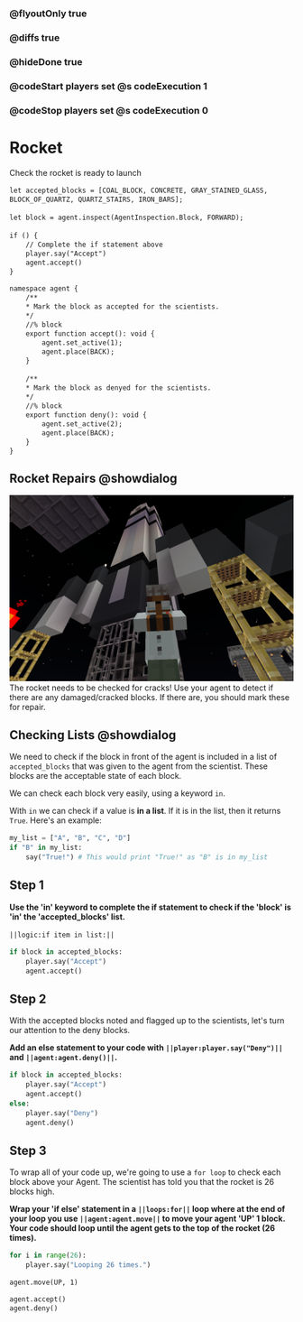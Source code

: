 ### @flyoutOnly true
### @diffs true
### @hideDone true
### @codeStart players set @s codeExecution 1
### @codeStop players set @s codeExecution 0


# Rocket
Check the rocket is ready to launch

```template
let accepted_blocks = [COAL_BLOCK, CONCRETE, GRAY_STAINED_GLASS, BLOCK_OF_QUARTZ, QUARTZ_STAIRS, IRON_BARS];

let block = agent.inspect(AgentInspection.Block, FORWARD);

if () {
    // Complete the if statement above
    player.say("Accept")
    agent.accept()
}
```

```customts
namespace agent {
    /**
    * Mark the block as accepted for the scientists.
    */    
    //% block
    export function accept(): void {
        agent.set_active(1);
        agent.place(BACK);
    }

    /**
    * Mark the block as denyed for the scientists.
    */   
    //% block
    export function deny(): void {
        agent.set_active(2);
        agent.place(BACK);
    }
}

```

## Rocket Repairs @showdialog

![Cover image](https://raw.githubusercontent.com/CausewayDigital/Minecraft-EE-MakeCode/refs/heads/master/tutorials/python-islands/island-6/rocket/cover.png)
The rocket needs to be checked for cracks! Use your agent to detect if there are any damaged/cracked blocks. If there are, you should mark these for repair.

## Checking Lists @showdialog

We need to check if the block in front of the agent is included in a list of `accepted_blocks` that was given to the agent from the scientist. These blocks are the acceptable state of each block.    

We can check each block very easily, using a keyword `in`. 

With `in` we can check if a value is **in a list**. If it is in the list, then it returns `True`. Here's an example:

```python
my_list = ["A", "B", "C", "D"]
if "B" in my_list:
    say("True!") # This would print "True!" as "B" is in my_list
```

## Step 1
**Use the 'in' keyword to complete the if statement to check if the 'block' is 'in' the 'accepted_blocks' list.**

`||logic:if item in list:||`

```python
if block in accepted_blocks:
    player.say("Accept")
    agent.accept()
```


## Step 2
With the accepted blocks noted and flagged up to the scientists, let's turn our attention to the deny blocks.

**Add an else statement to your code with `||player:player.say("Deny")||` and `||agent:agent.deny()||`.**

```python
if block in accepted_blocks:
    player.say("Accept")
    agent.accept()
else:
    player.say("Deny")
    agent.deny()
```

## Step 3
To wrap all of your code up, we're going to use a `for loop` to check each block above your Agent. The scientist has told you that the rocket is 26 blocks high.

**Wrap your 'if else' statement in a `||loops:for||` loop where at the end of your loop you use `||agent:agent.move||` to move your agent 'UP' 1 block. Your code should loop until the agent gets to the top of the rocket (26 times).** 

```python
for i in range(26):
    player.say("Looping 26 times.")
```

```ghost
agent.move(UP, 1)
```

```ghost
agent.accept()
agent.deny()
```

